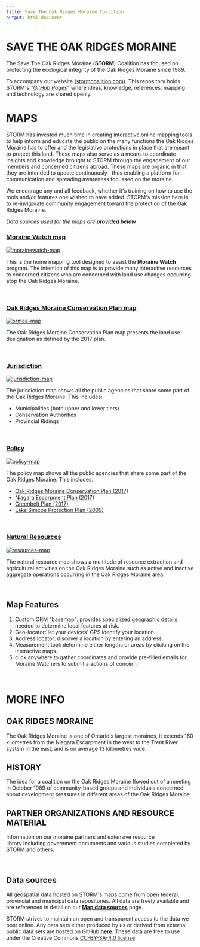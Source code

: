 ```yaml
---
title: Save The Oak Ridges Moraine Coalition
output: html_document
---
```


# SAVE THE OAK RIDGES MORAINE

The Save The Oak Ridges Moraine (**STORM**) Coalition has focused on protecting the ecological integrity of the Oak Ridges Moraine since 1989.

To accompany our website ([stormcoalition.com](https://www.stormcoalition.com/)). This repository holds STORM's *"[GitHub Pages](https://pages.github.com/)"* where ideas, knowledge, references, mapping and technology are shared openly.



# MAPS

STORM has invested much time in creating interactive online mapping tools to help inform and educate the public on the many functions the Oak Ridges Moraine has to offer and the legislative protections in place that are meant to protect this land. These maps also serve as a means to coordinate insights and knowledge brought to STORM through the engagement of our members and concerned citizens abroad. These maps are organic in that they are intended to update continuously--thus enabling a platform for communication and spreading awareness focussed on the moraine.

We encourage any and all feedback, whether it's training on how to use the tools and/or features one wished to have added. STORM's mission here is to re-invigorate community engagement toward the protection of the Oak Ridges Moraine.

*Data sources used for the maps are [**provided below**](#data-sources)*

### [Moraine Watch map](https://stormcoalition.shinyapps.io/morainewatch/)

[![morainewatch-map](assets/img/morainewatch-ss.png)](https://stormcoalition.shinyapps.io/morainewatch/)

This is the home mapping tool designed to assist the **Moraine Watch** program.  The intention of this map is to provide many interactive resources to concerned citizens who are concerned with land use changes occurring atop the Oak Ridges Moraine.

<br>


### [Oak Ridges Moraine Conservation Plan map](https://stormcoalition.shinyapps.io/ormca/)

[![ormca-map](assets/img/ormca-ss.png)](https://stormcoalition.shinyapps.io/ormca/)

The Oak Ridges Moraine Conservation Plan map presents the land use designation as defined by the 2017 plan.

<br>


### [Jurisdiction](https://stormcoalition.shinyapps.io/jurisdiction/)

[![jurisdiction-map](assets/img/jurisdiction-ss.png)](https://stormcoalition.shinyapps.io/jurisdiction/)

The jurisdiction map shows all the public agencies that share some part of the Oak Ridges Moraine. This includes:

- Municipalities (both upper and lower tiers)
- Conservation Authorities
- Provincial Ridings

<br>


### [Policy](https://stormcoalition.shinyapps.io/policy/)

[![policy-map](assets/img/policy-ss.png)](https://stormcoalition.shinyapps.io/policy/)

The policy map shows all the public agencies that share some part of the Oak Ridges Moraine. This includes:

- [Oak Ridges Moraine Conservation Plan (2017)](https://files.ontario.ca/oak-ridges-moraine-conservation-plan-2017.pdf)
- [Niagara Escarpment Plan (2017)](https://escarpment.org/wp-content/uploads/2021/05/NEP-Consolidation-April-5-2021-FINAL.pdf)
- [Greenbelt Plan (2017)](https://files.ontario.ca/greenbelt-plan-2017-en.pdf)
- [Lake Simcoe Protection Plan (2009)](https://rescuelakesimcoe.org/wp-content/uploads/2021/02/Lake-Simcoe-Protection-Plan.pdf)

<br>


### [Natural Resources](https://stormcoalition.shinyapps.io/resources/)

[![resources-map](assets/img/resources-ss.png)](https://stormcoalition.shinyapps.io/resources/)

The natural resource map shows a multitude of resource extraction and agricultural activities on the Oak Ridges Moraine such as active and inactive aggregate operations occurring in the Oak Ridges Moraine area.

<br>


## Map Features

1. Custom ORM "basemap": provides specialized geographic details needed to determine local features at risk.
1. Geo-locator: let your devices' GPS identify your location.
1. Address locator: discover a location by entering an address.
1. Measurement tool: determine either lengths or areas by clicking on the interactive maps.
1. click anywhere to gather coordinates and provide pre-filled emails for Moraine Watchers to submit a actions of concern. 


<br>

<!-- <iframe src="https://raw.githubusercontent.com/stormcoalition/shinyapps.io/main/ORMbasemap/ORMbasemap.html" width="100%" height="400" scrolling="no" allowfullscreen></iframe>

*STORM basemap layer*

<br> -->


# MORE INFO

## OAK RIDGES MORAINE

The Oak Ridges Moraine is one of Ontario's largest moraines, it extends 160 kilometres from the Niagara Escarpment in the west to the Trent River system in the east, and is on average 13 kilometres wide. 

## HISTORY

The idea for a coalition on the Oak Ridges Moraine flowed out of a meeting in October 1989 of community-based groups and individuals concerned about development pressures in different areas of the Oak Ridges Moraine.

## PARTNER ORGANIZATIONS AND RESOURCE MATERIAL

Information on our moraine partners and extensive resource library including government documents and various studies completed by STORM and others.

<!-- <br>

### Acknowledgements

![The Greenbelt Foundation](./assets/img/greenbelt_Logo_1C_OL.svg) -->


<br>

## Data sources

All geospatial data hosted on STORM's maps come from open federal, provincial and municipal data repositories. All data are freely available and are referenced in detail on our [**Map data sources**](sources.html) page.

STORM strives to maintain an open and transparent access to the data we post online. Any data sets either produced by us or derived from external public data sets are hosted on GitHub [**here**](https://github.com/stormcoalition/geojson). These data are free to use under the Creative Commons [CC-BY-SA-4.0 license](https://creativecommons.org/licenses/by-sa/4.0/deed.en).









